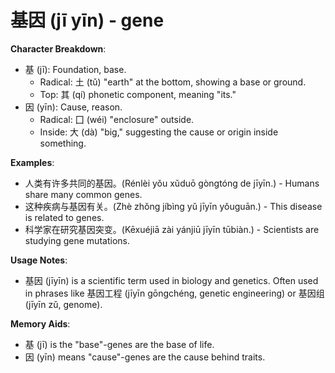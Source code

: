 # **基因 (jī yīn) - gene**

**Character Breakdown**:  
- 基 (jī): Foundation, base.
  - Radical: 土 (tǔ) "earth" at the bottom, showing a base or ground.
  - Top: 其 (qí) phonetic component, meaning "its."  
- 因 (yīn): Cause, reason.
  - Radical: 囗 (wéi) "enclosure" outside.
  - Inside: 大 (dà) "big," suggesting the cause or origin inside something.

**Examples**:  
- 人类有许多共同的基因。(Rénlèi yǒu xǔduō gòngtóng de jīyīn.) - Humans share many common genes.  
- 这种疾病与基因有关。(Zhè zhǒng jíbìng yǔ jīyīn yǒuguān.) - This disease is related to genes.  
- 科学家在研究基因突变。(Kēxuéjiā zài yánjiū jīyīn tūbiàn.) - Scientists are studying gene mutations.

**Usage Notes**:  
- 基因 (jīyīn) is a scientific term used in biology and genetics. Often used in phrases like 基因工程 (jīyīn gōngchéng, genetic engineering) or 基因组 (jīyīn zǔ, genome).

**Memory Aids**:  
- 基 (jī) is the "base"-genes are the base of life.  
- 因 (yīn) means "cause"-genes are the cause behind traits.